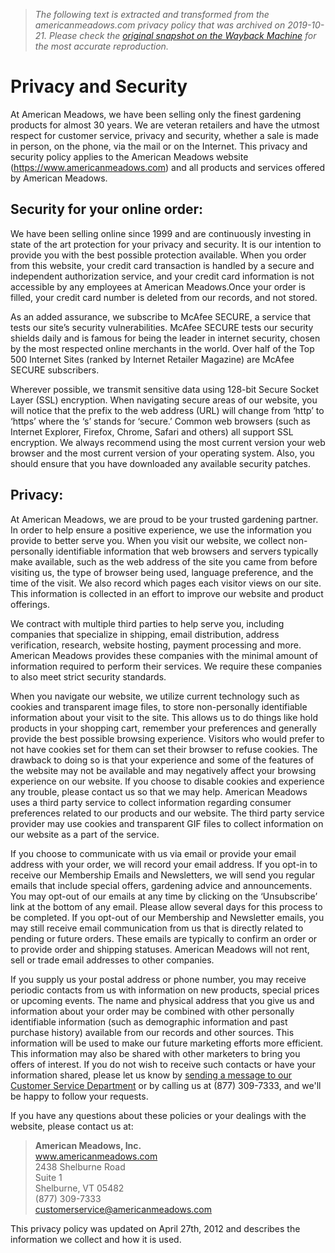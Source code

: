 > *The following text is extracted and transformed from the americanmeadows.com privacy policy that was archived on 2019-10-21. Please check the [original snapshot on the Wayback Machine](https://web.archive.org/web/20191021104408id_/https%3A//www.americanmeadows.com/privacy-security) for the most accurate reproduction.*

# Privacy and Security

At American Meadows, we have been selling only the finest gardening products for almost 30 years. We are veteran retailers and have the utmost respect for customer service, privacy and security, whether a sale is made in person, on the phone, via the mail or on the Internet. This privacy and security policy applies to the American Meadows website (https://www.americanmeadows.com) and all products and services offered by American Meadows.

## Security for your online order:

We have been selling online since 1999 and are continuously investing in state of the art protection for your privacy and security. It is our intention to provide you with the best possible protection available. When you order from this website, your credit card transaction is handled by a secure and independent authorization service, and your credit card information is not accessible by any employees at American Meadows.Once your order is filled, your credit card number is deleted from our records, and not stored.

As an added assurance, we subscribe to McAfee SECURE, a service that tests our site’s security vulnerabilities. McAfee SECURE tests our security shields daily and is famous for being the leader in internet security, chosen by the most respected online merchants in the world. Over half of the Top 500 Internet Sites (ranked by Internet Retailer Magazine) are McAfee SECURE subscribers.

Wherever possible, we transmit sensitive data using 128-bit Secure Socket Layer (SSL) encryption. When navigating secure areas of our website, you will notice that the prefix to the web address (URL) will change from ‘http’ to ‘https’ where the ‘s’ stands for ‘secure.’ Common web browsers (such as Internet Explorer, Firefox, Chrome, Safari and others) all support SSL encryption. We always recommend using the most current version your web browser and the most current version of your operating system. Also, you should ensure that you have downloaded any available security patches.

## Privacy:

At American Meadows, we are proud to be your trusted gardening partner. In order to help ensure a positive experience, we use the information you provide to better serve you. When you visit our website, we collect non-personally identifiable information that web browsers and servers typically make available, such as the web address of the site you came from before visiting us, the type of browser being used, language preference, and the time of the visit. We also record which pages each visitor views on our site. This information is collected in an effort to improve our website and product offerings. 

We contract with multiple third parties to help serve you, including companies that specialize in shipping, email distribution, address verification, research, website hosting, payment processing and more. American Meadows provides these companies with the minimal amount of information required to perform their services. We require these companies to also meet strict security standards.

When you navigate our website, we utilize current technology such as cookies and transparent image files, to store non-personally identifiable information about your visit to the site. This allows us to do things like hold products in your shopping cart, remember your preferences and generally provide the best possible browsing experience. Visitors who would prefer to not have cookies set for them can set their browser to refuse cookies. The drawback to doing so is that your experience and some of the features of the website may not be available and may negatively affect your browsing experience on our website. If you choose to disable cookies and experience any trouble, please contact us so that we may help. American Meadows uses a third party service to collect information regarding consumer preferences related to our products and our website. The third party service provider may use cookies and transparent GIF files to collect information on our website as a part of the service.

If you choose to communicate with us via email or provide your email address with your order, we will record your email address. If you opt-in to receive our Membership Emails and Newsletters, we will send you regular emails that include special offers, gardening advice and announcements. You may opt-out of our emails at any time by clicking on the ‘Unsubscribe’ link at the bottom of any email. Please allow several days for this process to be completed. If you opt-out of our Membership and Newsletter emails, you may still receive email communication from us that is directly related to pending or future orders. These emails are typically to confirm an order or to provide order and shipping statuses. American Meadows will not rent, sell or trade email addresses to other companies.

If you supply us your postal address or phone number, you may receive periodic contacts from us with information on new products, special prices or upcoming events. The name and physical address that you give us and information about your order may be combined with other personally identifiable information (such as demographic information and past purchase history) available from our records and other sources. This information will be used to make our future marketing efforts more efficient. This information may also be shared with other marketers to bring you offers of interest. If you do not wish to receive such contacts or have your information shared, please let us know by [sending a message to our Customer Service Department](https://web.archive.org/contact-us) or by calling us at (877) 309-7333, and we'll be happy to follow your requests. 

If you have any questions about these policies or your dealings with the website, please contact us at:

> **American Meadows, Inc.**  
>  www.americanmeadows.com  
>  2438 Shelburne Road  
>  Suite 1   
>  Shelburne, VT 05482  
>  (877) 309-7333  
>  customerservice@americanmeadows.com 

This privacy policy was updated on April 27th, 2012 and describes the information we collect and how it is used.
